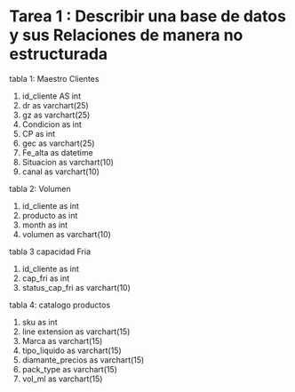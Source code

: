 # Tarea 1 : Describir una base de datos y sus Relaciones de manera no estructurada

tabla 1: Maestro Clientes
1. id_cliente AS int
2. dr as varchart(25)
3. gz as varchart(25)
4. Condicion as int
5. CP as int
6. gec as varchart(25)
7. Fe_alta as datetime 
8. Situacion as varchart(10)
9. canal as varchart(10)

tabla 2: Volumen

1. id_cliente as int
3. producto as int
3. month as int 
2. volumen as varchart(10)

tabla 3 capacidad Fria

1. id_cliente as int
2. cap_fri as int
3. status_cap_fri as varchart(10)

tabla 4:  catalogo productos
1. sku as int
2. line extension as varchart(15)
3. Marca as varchart(15)
4. tipo_liquido as varchart(15)
5. diamante_precios as varchart(15)
6. pack_type as varchart(15)
7. vol_ml as varchart(15)



